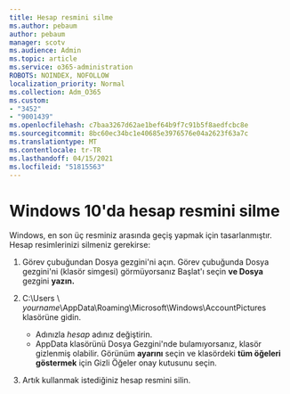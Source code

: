 ```yaml
---
title: Hesap resmini silme
ms.author: pebaum
author: pebaum
manager: scotv
ms.audience: Admin
ms.topic: article
ms.service: o365-administration
ROBOTS: NOINDEX, NOFOLLOW
localization_priority: Normal
ms.collection: Adm_O365
ms.custom:
- "3452"
- "9001439"
ms.openlocfilehash: c7baa3267d62ae1bef64b9f7c91b5f8aedfcbc8e
ms.sourcegitcommit: 8bc60ec34bc1e40685e3976576e04a2623f63a7c
ms.translationtype: MT
ms.contentlocale: tr-TR
ms.lasthandoff: 04/15/2021
ms.locfileid: "51815563"
---
```

# <a name="delete-an-account-picture-in-windows-10"></a>Windows 10'da hesap resmini silme

Windows, en son üç resminiz arasında geçiş yapmak için tasarlanmıştır. Hesap resimlerinizi silmeniz gerekirse:

1. Görev çubuğundan Dosya gezgini'ni açın. Görev çubuğunda Dosya gezgini'ni (klasör simgesi) görmüyorsanız Başlat'ı seçin **ve Dosya** gezgini **yazın.**

2. C:\Users \\ *yourname*\AppData\Roaming\Microsoft\Windows\AccountPictures klasörüne gidin. 
    - Adınızla *hesap* adınız değiştirin.
    - AppData klasörünü Dosya Gezgini'nde bulamıyorsanız, klasör gizlenmiş olabilir. Görünüm **ayarını** seçin ve klasördeki **tüm öğeleri göstermek** için Gizli Öğeler onay kutusunu seçin.

3. Artık kullanmak istediğiniz hesap resmini silin.
 
 
